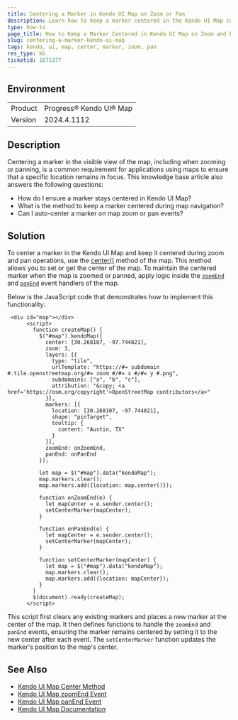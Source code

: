 ```yaml
---
title: Centering a Marker in Kendo UI Map on Zoom or Pan
description: Learn how to keep a marker centered in the Kendo UI Map component as you pan or zoom.
type: how-to
page_title: How to Keep a Marker Centered in Kendo UI Map on Zoom and Pan
slug: centering-a-marker-kendo-ui-map
tags: kendo, ui, map, center, marker, zoom, pan
res_type: kb
ticketid: 1671377
---
```


## Environment

<table>
<tbody>
<tr>
<td>Product</td>
<td>Progress® Kendo UI® Map</td>
</tr>
<tr>
<td>Version</td>
<td>2024.4.1112</td>
</tr>
</tbody>
</table>

## Description

Centering a marker in the visible view of the map, including when zooming or panning, is a common requirement for applications using maps to ensure that a specific location remains in focus. This knowledge base article also answers the following questions:
- How do I ensure a marker stays centered in Kendo UI Map?
- What is the method to keep a marker centered during map navigation?
- Can I auto-center a marker on map zoom or pan events?

## Solution

To center a marker in the Kendo UI Map and keep it centered during zoom and pan operations, use the [center()](https://docs.telerik.com/kendo-ui/api/javascript/dataviz/ui/map/methods/center) method of the map. This method allows you to set or get the center of the map. To maintain the centered marker when the map is zoomed or panned, apply logic inside the [`zoomEnd`](https://docs.telerik.com/kendo-ui/api/javascript/dataviz/ui/map/events/zoomend) and [`panEnd`](https://docs.telerik.com/kendo-ui/api/javascript/dataviz/ui/map/events/panend) event handlers of the map.

Below is the JavaScript code that demonstrates how to implement this functionality:

```dojo
 <div id="map"></div>
      <script>
        function createMap() {
          $("#map").kendoMap({
            center: [30.268107, -97.744821],
            zoom: 3,
            layers: [{
              type: "tile",
              urlTemplate: "https://#= subdomain #.tile.openstreetmap.org/#= zoom #/#= x #/#= y #.png",
              subdomains: ["a", "b", "c"],
              attribution: "&copy; <a href='https://osm.org/copyright'>OpenStreetMap contributors</a>"
            }],
            markers: [{
              location: [30.268107, -97.744821],
              shape: "pinTarget",
              tooltip: {
                content: "Austin, TX"
              }
            }],
            zoomEnd: onZoomEnd,
            panEnd: onPanEnd
          });

          let map = $("#map").data("kendoMap");
          map.markers.clear();
          map.markers.add({location: map.center()});

          function onZoomEnd(e) {
            let mapCenter = e.sender.center();
            setCenterMarker(mapCenter);
          }

          function onPanEnd(e) {
            let mapCenter = e.sender.center();
            setCenterMarker(mapCenter);
          }

          function setCenterMarker(mapCenter) {
            let map = $("#map").data("kendoMap");
            map.markers.clear();
            map.markers.add({location: mapCenter});
          }
        }
        $(document).ready(createMap);
      </script>
```

This script first clears any existing markers and places a new marker at the center of the map. It then defines functions to handle the `zoomEnd` and `panEnd` events, ensuring the marker remains centered by setting it to the new center after each event. The `setCenterMarker` function updates the marker's position to the map's center.

## See Also

- [Kendo UI Map Center Method](https://docs.telerik.com/kendo-ui/api/javascript/dataviz/ui/map/methods/center)
- [Kendo UI Map zoomEnd Event](https://docs.telerik.com/kendo-ui/api/javascript/dataviz/ui/map/events/zoomend)
- [Kendo UI Map panEnd Event](https://docs.telerik.com/kendo-ui/api/javascript/dataviz/ui/map/events/panend)
- [Kendo UI Map Documentation](https://docs.telerik.com/kendo-ui/controls/map/overview)
